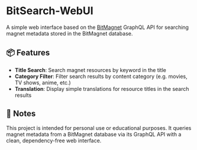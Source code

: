 # BitSearch-WebUI

A simple web interface based on the [BitMagnet](https://github.com/bitmagnet-io/bitmagnet) GraphQL API for searching magnet metadata stored in the BitMagnet database.

## 📦 Features

- **Title Search**: Search magnet resources by keyword in the title  
- **Category Filter**: Filter search results by content category (e.g. movies, TV shows, anime, etc.)  
- **Translation**: Display simple translations for resource titles in the search results  

## 📄 Notes

This project is intended for personal use or educational purposes. It queries magnet metadata from a BitMagnet database via its GraphQL API with a clean, dependency-free web interface.
